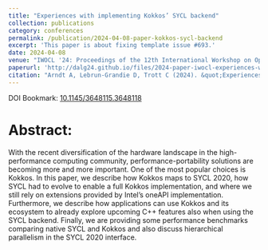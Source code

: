 ```yaml
---
title: "Experiences with implementing Kokkos’ SYCL backend"
collection: publications
category: conferences
permalink: /publication/2024-04-08-paper-kokkos-sycl-backend
excerpt: 'This paper is about fixing template issue #693.'
date: 2024-04-08
venue: "IWOCL '24: Proceedings of the 12th International Workshop on OpenCL and SYCL"
paperurl: 'http://dalg24.github.io/files/2024-paper-iwocl-experiences-with-implementing-kokkos-sycl-backend.pdf'
citation: "Arndt A, Lebrun-Grandie D, Trott C (2024). &quot;Experiences with implementing Kokkos’ SYCL backend.&quot; <i>IWOCL '24: Proceedings of the 12th International Workshop on OpenCL and SYCL</i>."
---
```


DOI Bookmark: [10.1145/3648115.3648118](https://doi.org/10.1145/3648115.3648118)

# Abstract:
With the recent diversification of the hardware landscape in the
high-performance computing community, performance-portability solutions are
becoming more and more important. One of the most popular choices is Kokkos. In
this paper, we describe how Kokkos maps to SYCL 2020, how SYCL had to evolve to
enable a full Kokkos implementation, and where we still rely on extensions
provided by Intel’s oneAPI implementation. Furthermore, we describe how
applications can use Kokkos and its ecosystem to already explore upcoming C++
features also when using the SYCL backend. Finally, we are providing some
performance benchmarks comparing native SYCL and Kokkos and also discuss
hierarchical parallelism in the SYCL 2020 interface.
